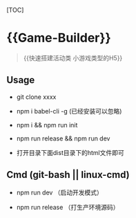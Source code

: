 [TOC]

# {{Game-Builder}}
>{{快速搭建活动类 小游戏类型的H5}}

## Usage

- git clone xxxx

- npm i babel-cli -g (已经安装可以忽略)

- npm i && npm run init

- npm run release && npm run dev

- 打开目录下面dist目录下的html文件即可

## Cmd (git-bash || linux-cmd)

- npm run dev （启动开发模式）

- npm run release （打生产环境源码）